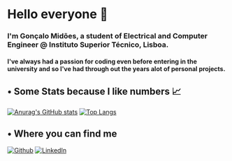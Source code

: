 # Hello everyone 👋

### I'm Gonçalo Midões, a student of Electrical and Computer Engineer @ Instituto Superior Técnico, Lisboa. 
#### I've always had a passion for coding even before entering in the university and so I've had through out the years alot of personal projects. 



## • Some Stats because I like numbers 📈
[![Anurag's GitHub stats](https://github-readme-stats.vercel.app/api?username=Midas-sudo&custom_title=My%20Stats&show_icons=true&theme=dracula&hide_border=true&bg_color=0,0F2027,203A43,2C5364&layout=compact&title_color=f8c630)](https://github.com/Midas-sudo/github-readme-stats)
[![Top Langs](https://github-readme-stats.vercel.app/api/top-langs/?username=Midas-sudo&show_icons=true&theme=dracula&hide_border=true&bg_color=0,2C5364,203A43,0F2027&layout=compact&title_color=f8c630)](https://github.com/anuraghazra/github-readme-stats)

## • Where you can find me

[![Github](https://img.shields.io/badge/-Github-181717?style=for-the-badge&logo=Github&logoColor=white)](https://github.com/Midas-sudo/Midas-sudo)
[![LinkedIn](https://img.shields.io/badge/-LinkedIn-0077B5?style=for-the-badge&logo=LinkedIn&logoColor=white)](https://www.linkedin.com/in/goncalo-midoes/)
<!--
**Midas-sudo/Midas-sudo** is a ✨ _special_ ✨ repository because its `README.md` (this file) appears on your GitHub profile.

Here are some ideas to get you started:

- 🔭 I’m currently working on ...
- 🌱 I’m currently learning ...
- 👯 I’m looking to collaborate on ...
- 🤔 I’m looking for help with ...
- 💬 Ask me about ...
- 📫 How to reach me: ...
- 😄 Pronouns: ...
- ⚡ Fun fact: ...
-->
